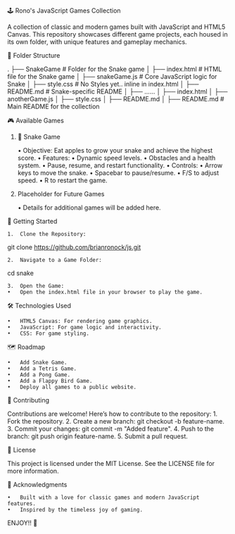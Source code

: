 🕹️ Rono's JavaScript Games Collection

A collection of classic and modern games built with JavaScript and HTML5 Canvas. This repository showcases different game projects, each housed in its own folder, with unique features and gameplay mechanics.

📂 Folder Structure

.
├── SnakeGame           # Folder for the Snake game
│   ├── index.html      # HTML file for the Snake game
│   ├── snakeGame.js    # Core JavaScript logic for Snake
│   ├── style.css       # No Styles yet.. inline in index.html
│   ├── README.md       # Snake-specific README
│
├── ......
│   ├── index.html
│   ├── anotherGame.js
│   ├── style.css
│   ├── README.md
│
├── README.md           # Main README for the collection

🎮 Available Games

1. 🐍 Snake Game

	•	Objective: Eat apples to grow your snake and achieve the highest score.
	•	Features:
	•	Dynamic speed levels.
	•	Obstacles and a health system.
	•	Pause, resume, and restart functionality.
	•	Controls:
	•	Arrow keys to move the snake.
	•	Spacebar to pause/resume.
	•	F/S to adjust speed.
	•	R to restart the game.

2. Placeholder for Future Games

	•	Details for additional games will be added here.

🚀 Getting Started

	1.	Clone the Repository:

git clone https://github.com/brianronock/js.git


	2.	Navigate to a Game Folder:

cd snake


	3.	Open the Game:
	•	Open the index.html file in your browser to play the game.

🛠️ Technologies Used

	•	HTML5 Canvas: For rendering game graphics.
	•	JavaScript: For game logic and interactivity.
	•	CSS: For game styling.

🗺️ Roadmap

	•	Add Snake Game.
	•	Add a Tetris Game.
	•	Add a Pong Game.
	•	Add a Flappy Bird Game.
	•	Deploy all games to a public website.

🤝 Contributing

Contributions are welcome! Here’s how to contribute to the repository:
	1.	Fork the repository.
	2.	Create a new branch: git checkout -b feature-name.
	3.	Commit your changes: git commit -m "Added feature".
	4.	Push to the branch: git push origin feature-name.
	5.	Submit a pull request.

📜 License

This project is licensed under the MIT License. See the LICENSE file for more information.

🎉 Acknowledgments

	•	Built with a love for classic games and modern JavaScript features.
	•	Inspired by the timeless joy of gaming.
    
ENJOY!! 🚀